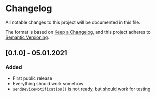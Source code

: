 # Changelog
All notable changes to this project will be documented in this file.

The format is based on [Keep a Changelog](https://keepachangelog.com/en/1.0.0/),
and this project adheres to [Semantic Versioning](https://semver.org/spec/v2.0.0.html).

## [0.1.0] - 05.01.2021
### Added
- First public release
- Everything should work somehow
- `sendDeviceNotification()` is not ready, but should work for testing